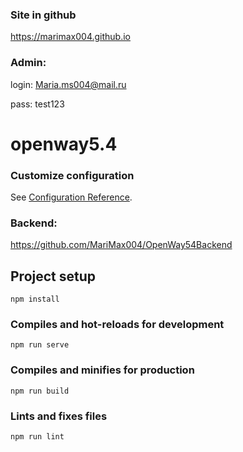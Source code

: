 ### Site in github
https://marimax004.github.io

### Admin:
login: Maria.ms004@mail.ru

pass: test123
# openway5.4

### Customize configuration
See [Configuration Reference](https://cli.vuejs.org/config/).


### Backend:
https://github.com/MariMax004/OpenWay54Backend

## Project setup
```
npm install
```

### Compiles and hot-reloads for development
```
npm run serve
```

### Compiles and minifies for production
```
npm run build
```

### Lints and fixes files
```
npm run lint
```

